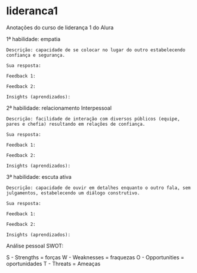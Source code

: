 # lideranca1
Anotações do curso de liderança 1 do Alura

1ª habilidade: empatia

    Descrição: capacidade de se colocar no lugar do outro estabelecendo confiança e segurança.

    Sua resposta:

    Feedback 1:

    Feedback 2:

    Insights (aprendizados):

2ª habilidade: relacionamento Interpessoal

    Descrição: facilidade de interação com diversos públicos (equipe, pares e chefia) resultando em relações de confiança.

    Sua resposta:

    Feedback 1:

    Feedback 2:

    Insights (aprendizados):

3ª habilidade: escuta ativa

    Descrição: capacidade de ouvir em detalhes enquanto o outro fala, sem julgamentos, estabelecendo um diálogo construtivo.

    Sua resposta:

    Feedback 1:

    Feedback 2:

    Insights (aprendizados):


Análise pessoal SWOT:

S - Strengths = forças
W - Weaknesses = fraquezas
O - Opportunities = oportunidades
T - Threats = Ameaças
